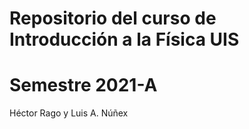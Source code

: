 # Repositorio del curso de Introducción a la Física UIS
# Semestre 2021-A
Héctor Rago y Luis A. Núñex
 

